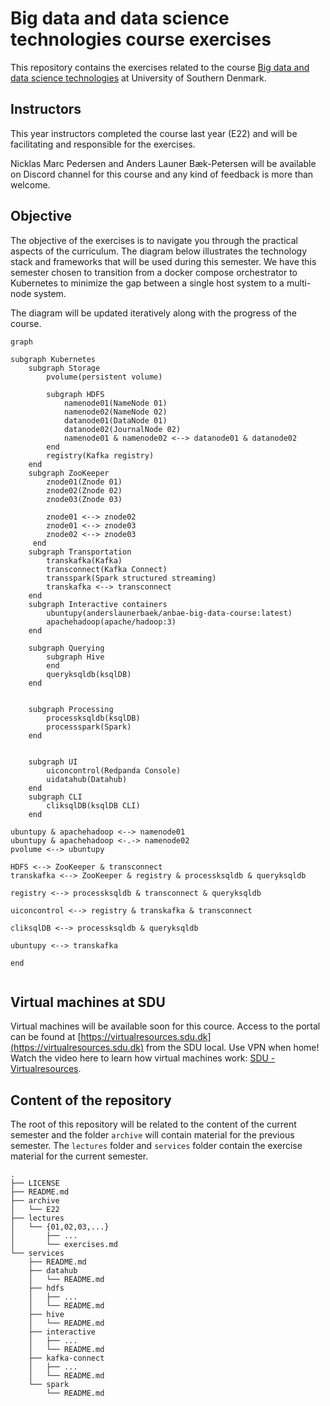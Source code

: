 # Big data and data science technologies course exercises
This repository contains the exercises related to the course [Big data and data science technologies](https://odin.sdu.dk/sitecore/index.php?a=fagbesk&id=81974&lang=en) at University of Southern Denmark.

## Instructors
This year instructors completed the course last year (E22) and will be facilitating and responsible for the exercises.  

Nicklas Marc Pedersen and Anders Launer Bæk-Petersen will be available on Discord channel for this course and any kind of feedback is more than welcome.

## Objective

The objective of the exercises is to navigate you through the practical aspects of the curriculum. The diagram below illustrates the technology stack and frameworks that will be used during this semester. 
We have this semester chosen to transition from a docker compose orchestrator to Kubernetes to minimize the gap between a single host system to a multi-node system. 

The diagram will be updated iteratively along with the progress of the course.


```mermaid
graph

subgraph Kubernetes
    subgraph Storage 
        pvolume(persistent volume)
    
        subgraph HDFS
            namenode01(NameNode 01)
            namenode02(NameNode 02)
            datanode01(DataNode 01)
            datanode02(JournalNode 02)
            namenode01 & namenode02 <--> datanode01 & datanode02
        end
        registry(Kafka registry)
    end
    subgraph ZooKeeper
        znode01(Znode 01)
        znode02(Znode 02)
        znode03(Znode 03)

        znode01 <--> znode02 
        znode01 <--> znode03 
        znode02 <--> znode03
     end
    subgraph Transportation
        transkafka(Kafka)
        transconnect(Kafka Connect)
        transspark(Spark structured streaming)
        transkafka <--> transconnect
    end
    subgraph Interactive containers
        ubuntupy(anderslaunerbaek/anbae-big-data-course:latest)
        apachehadoop(apache/hadoop:3)
    end
    
    subgraph Querying
        subgraph Hive
        end
        queryksqldb(ksqlDB)
    end
    
    
    subgraph Processing
        processksqldb(ksqlDB)
        processspark(Spark)
    end


    subgraph UI
        uiconcontrol(Redpanda Console)
        uidatahub(Datahub)
    end
    subgraph CLI
        cliksqlDB(ksqlDB CLI)
    end

ubuntupy & apachehadoop <--> namenode01
ubuntupy & apachehadoop <-.-> namenode02
pvolume <--> ubuntupy

HDFS <--> ZooKeeper & transconnect
transkafka <--> ZooKeeper & registry & processksqldb & queryksqldb

registry <--> processksqldb & transconnect & queryksqldb

uiconcontrol <--> registry & transkafka & transconnect

cliksqlDB <--> processksqldb & queryksqldb

ubuntupy <--> transkafka

end


```

## Virtual machines at SDU
Virtual machines will be available soon for this cource. 
Access to the portal can be found at [https://virtualresources.sdu.dk](https://virtualresources.sdu.dk) from the SDU local. Use VPN when home! 
Watch the video here to learn how virtual machines work: [SDU - Virtualresources](https://www.youtube.com/watch?v=iKM6P7nRzqI&feature=youtu.be).

## Content of the repository
The root of this repository will be related to the content of the current semester and the folder `archive` will contain material for the previous semester. The `lectures` folder and `services` folder contain the exercise material for the current semester. 

```
.
├── LICENSE
├── README.md
├── archive
│   └── E22
├── lectures
│   └── {01,02,03,...}
│       ├── ...
│       └── exercises.md
└── services
    ├── README.md
    ├── datahub
    │   └── README.md
    ├── hdfs
    │   ├── ... 
    │   └── README.md
    ├── hive
    │   └── README.md
    ├── interactive
    │   ├── ...
    │   └── README.md
    ├── kafka-connect
    │   ├── ...
    │   └── README.md
    └── spark
        └── README.md
```
